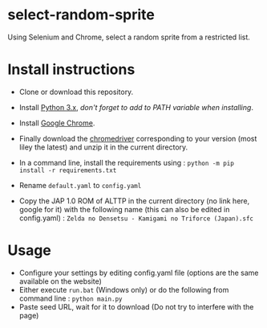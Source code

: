 # select-random-sprite
Using Selenium and Chrome, select a random sprite from a restricted list. 

# Install instructions
* Clone or download this repository.
* Install [Python 3.x](https://www.python.org/), _don't forget to add to PATH variable when installing_.
* Install [Google Chrome](https://www.google.com/intl/en/chrome/).
* Finally download the [chromedriver](https://sites.google.com/a/chromium.org/chromedriver/downloads) corresponding to your version (most liley the latest) and unzip it in the current directory.
* In a command line, install the requirements using :
`python -m pip install -r requirements.txt`
	
* Rename `default.yaml` to `config.yaml`
* Copy the JAP 1.0 ROM of ALTTP in the current directory (no link here, google for it) with the following name (this can also be edited in config.yaml) : 
`Zelda no Densetsu - Kamigami no Triforce (Japan).sfc`

# Usage
* Configure your settings by editing config.yaml file (options are the same available on the website)
* Either execute `run.bat` (Windows only) or do the following from command line :
`python main.py`
* Paste seed URL, wait for it to download (Do not try to interfere with the page)
